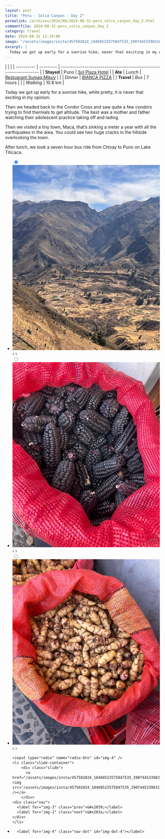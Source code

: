 ```yaml
---
layout: post
title: "Peru - Colca Canyon - Day 2"
permalink: /archives/2024/08/2024-08-31-peru_colca_canyon_day_2.html
commentfile: 2024-08-31-peru_colca_canyon_day_2
category: travel
date: 2024-08-31 12:19:00
image: "/assets/images/insta/457502024_18460523575047535_2907445339831696300_n_18032521694178869.jpg"
excerpt: |
  Today we got up early for a sunrise hike, never that exciting in my opinion. Then we headed back to the Condor Cross and saw quite a few trying to find thermals to get altitude.
---
```


|            |           |
| ---------- | --------- | ------------------------------------------------------------------- |
| **Stayed** | Puno      | [Sol Plaza Hotel](https://maps.app.goo.gl/6R9SHr91HuFwatm3A)        |
| **Ate**    | _Lunch_   | [Restuarant Sumaq Mikuy](https://maps.app.goo.gl/7jWLxxBrEKqfSSxGA) |
|            | _Dinner_  | [BIANCA PIZZA](https://maps.app.goo.gl/YBxFbo1JNYJQeVfo9)           |
| **Travel** | _Bus_     | 7 hours                                                             |
|            | _Walking_ | 10.8 km                                                             |

Today we got up early for a sunrise hike, while pretty, it is never that exciting in my opinion.

Then we headed back to the Condor Cross and saw quite a few condors trying to find thermals to get altitude. The best was a mother and father watching their adolescent practice taking off and lading.

Then we visited a tiny town, Maca, that’s sinking a meter a year with all the earthquakes in the area. You could see two huge cracks in the hillside overlooking the town.

After lunch, we took a seven hour bus ride from Chivay to Puno on Lake Titicaca.

<ul class="slides">
    <input type="radio" name="radio-btn" id="img-1" checked="checked" />
    <li class="slide-container">
        <div class="slide">
          <a href="/assets/images/insta/457443743_18460523593047535_8373662639291632734_n_18026396657095660.jpg"><img src="/assets/images/insta/457443743_18460523593047535_8373662639291632734_n_18026396657095660.jpg" /></a>
        </div>
    <div class="nav">
      <label for="img-4" class="prev">&#x2039;</label>
      <label for="img-2" class="next">&#x203a;</label>
    </div>
    </li>
        <input type="radio" name="radio-btn" id="img-2"  />
    <li class="slide-container">
        <div class="slide">
          <a href="/assets/images/insta/457298838_18460523611047535_3883308702792484123_n_18021703478165132.jpg"><img src="/assets/images/insta/457298838_18460523611047535_3883308702792484123_n_18021703478165132.jpg" /></a>
        </div>
    <div class="nav">
      <label for="img-1" class="prev">&#x2039;</label>
      <label for="img-3" class="next">&#x203a;</label>
    </div>
    </li>
        <input type="radio" name="radio-btn" id="img-3"  />
    <li class="slide-container">
        <div class="slide">
          <a href="/assets/images/insta/457881501_18460523620047535_4909940700150095487_n_17952262052821601.jpg"><img src="/assets/images/insta/457881501_18460523620047535_4909940700150095487_n_17952262052821601.jpg" /></a>
        </div>
    <div class="nav">
      <label for="img-2" class="prev">&#x2039;</label>
      <label for="img-4" class="next">&#x203a;</label>
    </div>
    </li>
    
    <input type="radio" name="radio-btn" id="img-4" />
    <li class="slide-container">
        <div class="slide">
          <a href="/assets/images/insta/457502024_18460523575047535_2907445339831696300_n_18032521694178869.jpg"><img src="/assets/images/insta/457502024_18460523575047535_2907445339831696300_n_18032521694178869.jpg" /></a>
        </div>
    <div class="nav">
      <label for="img-3" class="prev">&#x2039;</label>
      <label for="img-1" class="next">&#x203a;</label>
    </div>
    </li>
			
<li class="nav-dots">
      <label for="img-1" class="nav-dot" id="img-dot-1"></label>
      <label for="img-2" class="nav-dot" id="img-dot-2"></label>
      <label for="img-3" class="nav-dot" id="img-dot-3"></label>

      <label for="img-4" class="nav-dot" id="img-dot-4"></label>

</li>
</ul>
